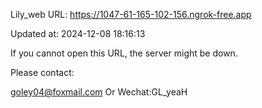 Lily_web URL: https://1047-61-165-102-156.ngrok-free.app

Updated at: 2024-12-08 18:16:13

If you cannot open this URL, the server might be down.

Please contact: 

goley04@foxmail.com Or Wechat:GL_yeaH